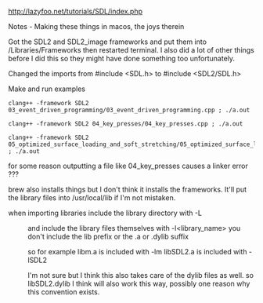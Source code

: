http://lazyfoo.net/tutorials/SDL/index.php

Notes - Making these things in macos, the joys therein

Got the SDL2 and SDL2_image frameworks and put them into /Libraries/Frameworks then restarted terminal.  I also did a lot of other things before I did this so they might have done something too unfortunately.

Changed the imports from #include <SDL.h> to #include <SDL2/SDL.h>

Make and run examples

    clang++ -framework SDL2 03_event_driven_programming/03_event_driven_programming.cpp ; ./a.out

    clang++ -framework SDL2 04_key_presses/04_key_presses.cpp ; ./a.out

    clang++ -framework SDL2 05_optimized_surface_loading_and_soft_stretching/05_optimized_surface_loading_and_soft_stretching.cpp ; ./a.out



for some reason outputting a file like 04_key_presses causes a linker error ???

brew also installs things but I don't think it installs the frameworks.  It'll put the library files into /usr/local/lib if I'm not mistaken.  

when importing libraries include the library directory with -L<dir> and include the library files themselves with -l<library_name>
you don't include the lib prefix or the .a or .dylib suffix

so for example 
libm.a is included with -lm
libSDL2.a is included with -lSDL2

I'm not sure but I think this also takes care of the dylib files as well.
so libSDL2.dylib I think will also work this way, possibly one reason why this convention exists.

